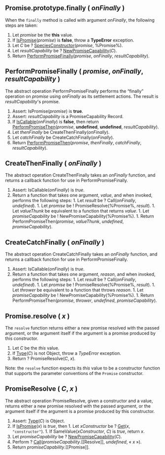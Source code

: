 ## Promise.prototype.finally ( _onFinally_ )

When the `finally` method is called with argument _onFinally_, the following steps are taken:
  1. Let _promise_ be the **this** value.
  1. If <a href="http://www.ecma-international.org/ecma-262/6.0/index.html#sec-ispromise">IsPromise</a>(_promise_) is **false**, throw a **TypeError** exception.
  1. Let _C_ be ? <a href="http://www.ecma-international.org/ecma-262/6.0/index.html#sec-speciesconstructor">SpeciesConstructor</a>(_promise_, %Promise%).
  1. Let _resultCapability_ be ? <a href="http://www.ecma-international.org/ecma-262/6.0/index.html#sec-newpromisecapability">NewPromiseCapability</a>(_C_).
  1. Return <a href="#performpromisefinally--promise-onfinally-resultcapability-">PerformPromiseFinally</a>(_promise_, _onFinally_, _resultCapability_).

## PerformPromiseFinally ( _promise_, _onFinally_, _resultCapability_ )

The abstract operation PerformPromiseFinally performs the &ldquo;finally&rdquo; operation on _promise_ using _onFinally_ as its settlement actions. The result is _resultCapability_'s promise.
  1. Assert: IsPromise(_promise_) is **true**.
  1. Assert: _resultCapability_ is a PromiseCapability Record.
  1. If <a href="http://www.ecma-international.org/ecma-262/6.0/index.html#sec-iscallable">IsCallable</a>(_onFinally_) is **false**, then return <a href="https://tc39.github.io/ecma262/#sec-performpromisethen">PerformPromiseThen</a>(_promise_, **undefined**, **undefined**, _resultCapability_).
  1. Let _thenFinally_ be CreateThenFinally(_onFinally_).
  1. Let _catchFinally_ be CreateCatchFinally(_onFinally_).
  1. Return <a href="https://tc39.github.io/ecma262/#sec-performpromisethen">PerformPromiseThen</a>(_promise_, _thenFinally_, _catchFinally_, _resultCapability_).

## CreateThenFinally ( _onFinally_ )

The abstract operation CreateThenFinally takes an _onFinally_ function, and returns a callback function for use in PerformPromiseFinally.
  1. Assert: IsCallable(_onFinally_) is *true*.
  1. Return a function that takes one argument, _value_, and when invoked, performs the following steps:
    1. Let _result_ be ? Call(_onFinally_, *undefined*).
    1. Let _promise_ be ! PromiseResolve(%Promise%, _result_).
    1. Let _valueThunk_ be equivalent to a function that returns _value_.
    1. Let _promiseCapability_ be ! NewPromiseCapability(%Promise%).
    1. Return PerformPromiseThen(_promise_, _valueThunk_, *undefined*, _promiseCapability_).

## CreateCatchFinally ( _onFinally_ )

The abstract operation CreateCatchFinally takes an _onFinally_ function, and returns a callback function for use in PerformPromiseFinally.
  1. Assert: IsCallable(_onFinally_) is *true*.
  1. Return a function that takes one argument, _reason_, and when invoked, performs the following steps:
    1. Let _result_ be ? Call(_onFinally_, *undefined*).
    1. Let _promise_ be ! PromiseResolve(%Promise%, _result_).
    1. Let _thrower_ be equivalent to a function that throws _reason_.
    1. Let _promiseCapability_ be ! NewPromiseCapability(%Promise%).
    1. Return PerformPromiseThen(_promise_, _thrower_, *undefined*, _promiseCapability_).

## Promise.resolve ( _x_ )

The `resolve` function returns either a new promise resolved with the passed argument, or the argument itself if the argument is a promise produced by this constructor.
  1. Let _C_ be the *this* value.
  1. If <a href="http://www.ecma-international.org/ecma-262/6.0/#sec-ecmascript-data-types-and-values">Type</a>(_C_) is not Object, throw a *TypeError* exception.
  1. Return ? PromiseResolve(_C_, _x_).

Note: the `resolve` function expects its *this* value to be a constructor function that supports the parameter conventions of the `Promise` constructor.

## PromiseResolve ( _C_, _x_ )
The abstract operation PromiseResolve, given a constructor and a value, returns either a new promise resolved with the passed argument, or the argument itself if the argument is a promise produced by this constructor.
  1. Assert: <a href="http://www.ecma-international.org/ecma-262/6.0/#sec-ecmascript-data-types-and-values">Type</a>(_C_) is Object.
  1. If <a href="http://www.ecma-international.org/ecma-262/6.0/#sec-ispromise">IsPromise</a>(_x_) is *true*, then
    1. Let _xConstructor_ be ? <a href="http://www.ecma-international.org/ecma-262/6.0/#sec-get-o-p">Get</a>(_x_, `"constructor"`).
    1. If SameValue(_xConstructor_, _C_) is *true*, return _x_.
  1. Let _promiseCapability_ be ? <a href="http://www.ecma-international.org/ecma-262/6.0/index.html#sec-newpromisecapability">NewPromiseCapability</a>(_C_).
  1. Perform ? <a href="http://www.ecma-international.org/ecma-262/6.0/index.html#sec-call">Call</a>(_promiseCapability_.[[Resolve]], *undefined*, &laquo; _x_ &raquo;).
  1. Return _promiseCapability_.[[Promise]].
